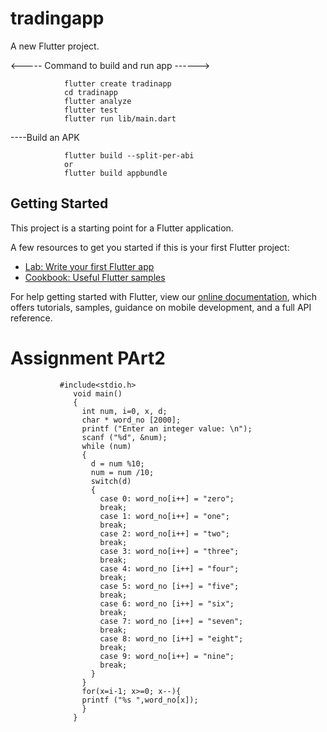 # tradingapp

A new Flutter project.

<----- Command to build and run app ------>


                flutter create tradinapp
                cd tradinapp
                flutter analyze
                flutter test
                flutter run lib/main.dart
   ----Build an APK
   
                flutter build --split-per-abi
                or 
                flutter build appbundle 


## Getting Started

This project is a starting point for a Flutter application.

A few resources to get you started if this is your first Flutter project:

- [Lab: Write your first Flutter app](https://flutter.dev/docs/get-started/codelab)
- [Cookbook: Useful Flutter samples](https://flutter.dev/docs/cookbook)

For help getting started with Flutter, view our
[online documentation](https://flutter.dev/docs), which offers tutorials,
samples, guidance on mobile development, and a full API reference.


# Assignment PArt2

               #include<stdio.h>
                  void main()
                  {
                    int num, i=0, x, d;
                    char * word_no [2000];
                    printf ("Enter an integer value: \n");
                    scanf ("%d", &num);
                    while (num)
                    {
                      d = num %10;
                      num = num /10;
                      switch(d)
                      {
                        case 0: word_no[i++] = "zero";
                        break;
                        case 1: word_no[i++] = "one"; 
                        break;
                        case 2: word_no[i++] = "two"; 
                        break;
                        case 3: word_no[i++] = "three"; 
                        break;
                        case 4: word_no [i++] = "four"; 
                        break;
                        case 5: word_no [i++] = "five"; 
                        break;
                        case 6: word_no [i++] = "six"; 
                        break;
                        case 7: word_no [i++] = "seven"; 
                        break;
                        case 8: word_no [i++] = "eight"; 
                        break;
                        case 9: word_no[i++] = "nine"; 
                        break;
                      }
                    }
                    for(x=i-1; x>=0; x--){
                    printf ("%s ",word_no[x]);
                    }
                  }

